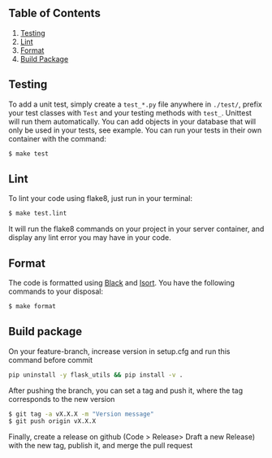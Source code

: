## Table of Contents

1. [Testing](#testing)
2. [Lint](#lint)
3. [Format](#format)
4. [Build Package](#build-package)

## Testing

To add a unit test, simply create a `test_*.py` file anywhere in `./test/`, prefix your test classes with `Test` and your testing methods with `test_`. Unittest will run them automatically.
You can add objects in your database that will only be used in your tests, see example.
You can run your tests in their own container with the command:

```bash
$ make test
```

## Lint

To lint your code using flake8, just run in your terminal:

```bash
$ make test.lint
```

It will run the flake8 commands on your project in your server container, and display any lint error you may have in your code.

## Format

The code is formatted using [Black](https://github.com/python/black) and [Isort](https://pypi.org/project/isort/). You have the following commands to your disposal:

```bash
$ make format
```

## Build package

On your feature-branch, increase version in setup.cfg and run this command before commit

```bash
pip uninstall -y flask_utils && pip install -v .
```

After pushing the branch, you can set a tag and push it, where the tag corresponds to the new version
```bash
$ git tag -a vX.X.X -m "Version message"
$ git push origin vX.X.X
```

Finally, create a release on github (Code > Release> Draft a new Release) with the new tag, publish it, and merge the pull request